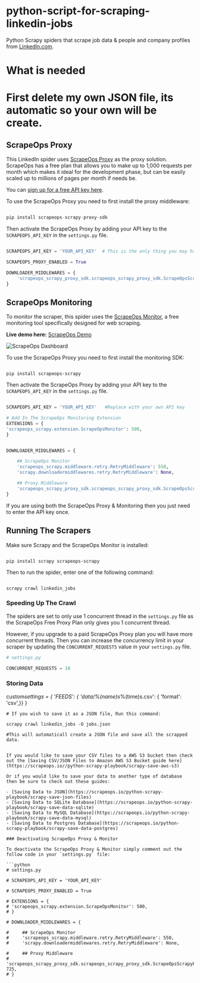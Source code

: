 # python-script-for-scraping-linkedin-jobs

Python Scrapy spiders that scrape job data & people and company profiles from [LinkedIn.com](https://www.linkedin.com/).

# What is needed

# First delete my own JSON file, its automatic so your own will be create.

## ScrapeOps Proxy

This LinkedIn spider uses [ScrapeOps Proxy](https://scrapeops.io/proxy-aggregator/) as the proxy solution. ScrapeOps has a free plan that allows you to make up to 1,000 requests per month which makes it ideal for the development phase, but can be easily scaled up to millions of pages per month if needs be.

You can [sign up for a free API key here](https://scrapeops.io/app/register/main).

To use the ScrapeOps Proxy you need to first install the proxy middleware:

```python

pip install scrapeops-scrapy-proxy-sdk

```

Then activate the ScrapeOps Proxy by adding your API key to the `SCRAPEOPS_API_KEY` in the `settings.py` file.

```python

SCRAPEOPS_API_KEY = 'YOUR_API_KEY'  # This is the only thing you may have to edit and change here nased on your own API key

SCRAPEOPS_PROXY_ENABLED = True

DOWNLOADER_MIDDLEWARES = {
    'scrapeops_scrapy_proxy_sdk.scrapeops_scrapy_proxy_sdk.ScrapeOpsScrapyProxySdk': 725,
}

```

## ScrapeOps Monitoring

To monitor the scraper, this spider uses the [ScrapeOps Monitor](https://scrapeops.io/monitoring-scheduling/), a free monitoring tool specifically designed for web scraping.

**Live demo here:** [ScrapeOps Demo](https://scrapeops.io/app/login/demo)

![ScrapeOps Dashboard](https://scrapeops.io/assets/images/scrapeops-promo-286a59166d9f41db1c195f619aa36a06.png)

To use the ScrapeOps Proxy you need to first install the monitoring SDK:

```

pip install scrapeops-scrapy

```

Then activate the ScrapeOps Proxy by adding your API key to the `SCRAPEOPS_API_KEY` in the `settings.py` file.

```python

SCRAPEOPS_API_KEY = 'YOUR_API_KEY'   #Replace with your own API key

# Add In The ScrapeOps Monitoring Extension
EXTENSIONS = {
'scrapeops_scrapy.extension.ScrapeOpsMonitor': 500,
}


DOWNLOADER_MIDDLEWARES = {

    ## ScrapeOps Monitor
    'scrapeops_scrapy.middleware.retry.RetryMiddleware': 550,
    'scrapy.downloadermiddlewares.retry.RetryMiddleware': None,

    ## Proxy Middleware
    'scrapeops_scrapy_proxy_sdk.scrapeops_scrapy_proxy_sdk.ScrapeOpsScrapyProxySdk': 725,
}

```

If you are using both the ScrapeOps Proxy & Monitoring then you just need to enter the API key once.

## Running The Scrapers

Make sure Scrapy and the ScrapeOps Monitor is installed:

```

pip install scrapy scrapeops-scrapy

```

Then to run the spider, enter one of the following command:

```

scrapy crawl linkedin_jobs

```

### Speeding Up The Crawl

The spiders are set to only use 1 concurrent thread in the `settings.py` file as the ScrapeOps Free Proxy Plan only gives you 1 concurrent thread.

However, if you upgrade to a paid ScrapeOps Proxy plan you will have more concurrent threads. Then you can increase the concurrency limit in your scraper by updating the `CONCURRENT_REQUESTS` value in your `settings.py` file.

```python
# settings.py

CONCURRENT_REQUESTS = 10

```

### Storing Data

custom*settings = {
'FEEDS': { 'data/%(name)s*%(time)s.csv': { 'format': 'csv',}}
}

````
# If you wish to save it as a JSON file, Run this command:

scrapy crawl linkedin_jobs -O jobs.json

#This will automaticall create a JSON file and save all the scrapped data.


If you would like to save your CSV files to a AWS S3 bucket then check out the [Saving CSV/JSON Files to Amazon AWS S3 Bucket guide here](https://scrapeops.io//python-scrapy-playbook/scrapy-save-aws-s3)

Or if you would like to save your data to another type of database then be sure to check out these guides:

- [Saving Data to JSON](https://scrapeops.io/python-scrapy-playbook/scrapy-save-json-files)
- [Saving Data to SQLite Database](https://scrapeops.io/python-scrapy-playbook/scrapy-save-data-sqlite)
- [Saving Data to MySQL Database](https://scrapeops.io/python-scrapy-playbook/scrapy-save-data-mysql)
- [Saving Data to Postgres Database](https://scrapeops.io/python-scrapy-playbook/scrapy-save-data-postgres)

### Deactivating ScrapeOps Proxy & Monitor

To deactivate the ScrapeOps Proxy & Monitor simply comment out the follow code in your `settings.py` file:

```python
# settings.py

# SCRAPEOPS_API_KEY = 'YOUR_API_KEY'

# SCRAPEOPS_PROXY_ENABLED = True

# EXTENSIONS = {
# 'scrapeops_scrapy.extension.ScrapeOpsMonitor': 500,
# }

# DOWNLOADER_MIDDLEWARES = {

#     ## ScrapeOps Monitor
#     'scrapeops_scrapy.middleware.retry.RetryMiddleware': 550,
#     'scrapy.downloadermiddlewares.retry.RetryMiddleware': None,

#     ## Proxy Middleware
#     'scrapeops_scrapy_proxy_sdk.scrapeops_scrapy_proxy_sdk.ScrapeOpsScrapyProxySdk': 725,
# }



````
